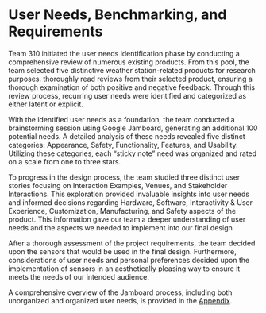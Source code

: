 # User Needs, Benchmarking, and Requirements   
 
Team 310 initiated the user needs identification phase by conducting a comprehensive review of numerous existing products. From this pool, the team selected five distinctive weather station-related products for research purposes. thoroughly read reviews from their selected product, ensuring a thorough examination of both positive and negative feedback. Through this review process, recurring user needs were identified and categorized as either latent or explicit.  

With the identified user needs as a foundation, the team conducted a brainstorming session using Google Jamboard, generating an additional 100 potential needs. A detailed analysis of these needs revealed five distinct categories: Appearance, Safety, Functionality, Features, and Usability. Utilizing these categories, each “sticky note” need was organized and rated on a scale from one to three stars.  

To progress in the design process, the team studied three distinct user stories focusing on Interaction Examples, Venues, and Stakeholder Interactions. This exploration provided invaluable insights into user needs and informed decisions regarding Hardware, Software, Interactivity & User Experience, Customization, Manufacturing, and Safety aspects of the product. This information gave our team a deeper understanding of user needs and the aspects we needed to implement into our final design  

After a thorough assessment of the project requirements, the team decided upon the sensors that would be used in the final design. Furthermore, considerations of user needs and personal preferences decided upon the implementation of sensors in an aesthetically pleasing way to ensure it meets the needs of our intended audience.  

A comprehensive overview of the Jamboard process, including both unorganized and organized user needs, is provided in the [Appendix](Appendix.md).  

